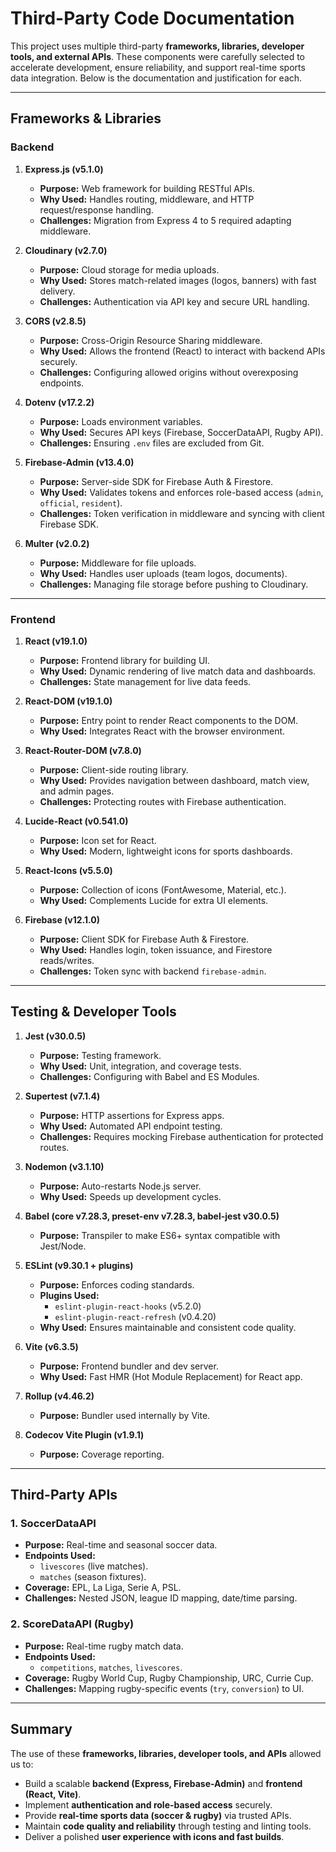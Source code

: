 # Third-Party Code Documentation

This project uses multiple third-party **frameworks, libraries, developer tools, and external APIs**. These components were carefully selected to accelerate development, ensure reliability, and support real-time sports data integration. Below is the documentation and justification for each.

---

## Frameworks & Libraries

### Backend

1. **Express.js (v5.1.0)**

   - **Purpose:** Web framework for building RESTful APIs.
   - **Why Used:** Handles routing, middleware, and HTTP request/response handling.
   - **Challenges:** Migration from Express 4 to 5 required adapting middleware.

2. **Cloudinary (v2.7.0)**

   - **Purpose:** Cloud storage for media uploads.
   - **Why Used:** Stores match-related images (logos, banners) with fast delivery.
   - **Challenges:** Authentication via API key and secure URL handling.

3. **CORS (v2.8.5)**

   - **Purpose:** Cross-Origin Resource Sharing middleware.
   - **Why Used:** Allows the frontend (React) to interact with backend APIs securely.
   - **Challenges:** Configuring allowed origins without overexposing endpoints.

4. **Dotenv (v17.2.2)**

   - **Purpose:** Loads environment variables.
   - **Why Used:** Secures API keys (Firebase, SoccerDataAPI, Rugby API).
   - **Challenges:** Ensuring `.env` files are excluded from Git.

5. **Firebase-Admin (v13.4.0)**

   - **Purpose:** Server-side SDK for Firebase Auth & Firestore.
   - **Why Used:** Validates tokens and enforces role-based access (`admin`, `official`, `resident`).
   - **Challenges:** Token verification in middleware and syncing with client Firebase SDK.

6. **Multer (v2.0.2)**
   - **Purpose:** Middleware for file uploads.
   - **Why Used:** Handles user uploads (team logos, documents).
   - **Challenges:** Managing file storage before pushing to Cloudinary.

---

### Frontend

1. **React (v19.1.0)**

   - **Purpose:** Frontend library for building UI.
   - **Why Used:** Dynamic rendering of live match data and dashboards.
   - **Challenges:** State management for live data feeds.

2. **React-DOM (v19.1.0)**

   - **Purpose:** Entry point to render React components to the DOM.
   - **Why Used:** Integrates React with the browser environment.

3. **React-Router-DOM (v7.8.0)**

   - **Purpose:** Client-side routing library.
   - **Why Used:** Provides navigation between dashboard, match view, and admin pages.
   - **Challenges:** Protecting routes with Firebase authentication.

4. **Lucide-React (v0.541.0)**

   - **Purpose:** Icon set for React.
   - **Why Used:** Modern, lightweight icons for sports dashboards.

5. **React-Icons (v5.5.0)**

   - **Purpose:** Collection of icons (FontAwesome, Material, etc.).
   - **Why Used:** Complements Lucide for extra UI elements.

6. **Firebase (v12.1.0)**
   - **Purpose:** Client SDK for Firebase Auth & Firestore.
   - **Why Used:** Handles login, token issuance, and Firestore reads/writes.
   - **Challenges:** Token sync with backend `firebase-admin`.

---

## Testing & Developer Tools

1. **Jest (v30.0.5)**

   - **Purpose:** Testing framework.
   - **Why Used:** Unit, integration, and coverage tests.
   - **Challenges:** Configuring with Babel and ES Modules.

2. **Supertest (v7.1.4)**

   - **Purpose:** HTTP assertions for Express apps.
   - **Why Used:** Automated API endpoint testing.
   - **Challenges:** Requires mocking Firebase authentication for protected routes.

3. **Nodemon (v3.1.10)**

   - **Purpose:** Auto-restarts Node.js server.
   - **Why Used:** Speeds up development cycles.

4. **Babel (core v7.28.3, preset-env v7.28.3, babel-jest v30.0.5)**

   - **Purpose:** Transpiler to make ES6+ syntax compatible with Jest/Node.

5. **ESLint (v9.30.1 + plugins)**

   - **Purpose:** Enforces coding standards.
   - **Plugins Used:**
     - `eslint-plugin-react-hooks` (v5.2.0)
     - `eslint-plugin-react-refresh` (v0.4.20)
   - **Why Used:** Ensures maintainable and consistent code quality.

6. **Vite (v6.3.5)**

   - **Purpose:** Frontend bundler and dev server.
   - **Why Used:** Fast HMR (Hot Module Replacement) for React app.

7. **Rollup (v4.46.2)**

   - **Purpose:** Bundler used internally by Vite.

8. **Codecov Vite Plugin (v1.9.1)**
   - **Purpose:** Coverage reporting.

---

## Third-Party APIs

### 1. **SoccerDataAPI**

- **Purpose:** Real-time and seasonal soccer data.
- **Endpoints Used:**
  - `livescores` (live matches).
  - `matches` (season fixtures).
- **Coverage:** EPL, La Liga, Serie A, PSL.
- **Challenges:** Nested JSON, league ID mapping, date/time parsing.

### 2. **ScoreDataAPI (Rugby)**

- **Purpose:** Real-time rugby match data.
- **Endpoints Used:**
  - `competitions`, `matches`, `livescores`.
- **Coverage:** Rugby World Cup, Rugby Championship, URC, Currie Cup.
- **Challenges:** Mapping rugby-specific events (`try`, `conversion`) to UI.

---

## Summary

The use of these **frameworks, libraries, developer tools, and APIs** allowed us to:

- Build a scalable **backend (Express, Firebase-Admin)** and **frontend (React, Vite)**.
- Implement **authentication and role-based access** securely.
- Provide **real-time sports data (soccer & rugby)** via trusted APIs.
- Maintain **code quality and reliability** through testing and linting tools.
- Deliver a polished **user experience with icons and fast builds**.
